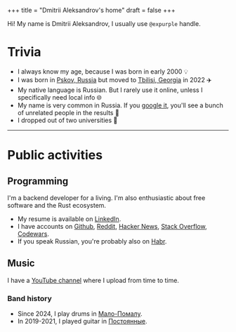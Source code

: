 +++
title = "Dmitrii Aleksandrov's home"
draft = false
+++

Hi! My name is Dmitrii Aleksandrov, I usually use `@expurple` handle.

# Trivia

- I always know my age, because I was born in early 2000 💡
- I was born in [Pskov, Russia](https://en.wikipedia.org/wiki/Pskov) but moved
  to [Tbilisi, Georgia](https://en.wikipedia.org/wiki/Tbilisi) in 2022 ✈️
- My native language is Russian. But I rarely use it online, unless I
  specifically need local info 🌐
- My name is very common in Russia. If you
  [google it](https://www.google.com/search?q=Dmitrii+Aleksandrov), you'll see
  a bunch of unrelated people in the results 👥
- I dropped out of two universities 🤪

---

# Public activities

## Programming

I'm a backend developer for a living. I'm also enthusiastic about free software
and the Rust ecosystem.

- My resume is available on
  [LinkedIn](https://www.linkedin.com/in/dmitrii-aleksandrov-4a8356238/).
- I have accounts on [Github](https://github.com/Expurple/),
  [Reddit](https://www.reddit.com/user/Expurple/),
  [Hacker News](https://news.ycombinator.com/user?id=Expurple),
  [Stack Overflow](https://stackoverflow.com/users/13622927/expurple),
  [Codewars](https://www.codewars.com/users/Expurple/).
- If you speak Russian, you're probably also on
  [Habr](https://habr.com/ru/users/Expurple/).

## Music

I have a [YouTube channel](https://www.youtube.com/@expurple) where I upload
from time to time.

### Band history

- Since 2024, I play drums in [Мало-Помалу](https://www.instagram.com/malo_pomalu_band/).
- In 2019-2021, I played guitar in [Постоянные](https://www.youtube.com/@postoyannyye).
